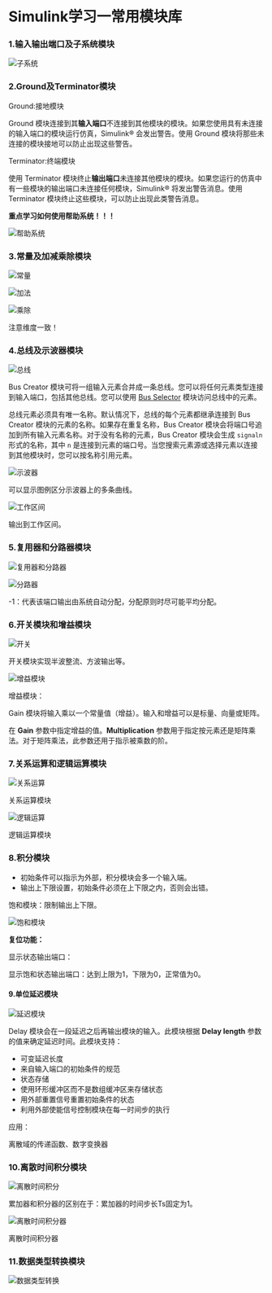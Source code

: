 # Simulink学习一常用模块库

### 1.输入输出端口及子系统模块

![子系统](https://raw.githubusercontent.com/yyhlovehh/yyhlovehh.github.io/master/202311101342499.png)

### 2.Ground及Terminator模块

Ground:接地模块

Ground 模块连接到其**输入端口**不连接到其他模块的模块。如果您使用具有未连接的输入端口的模块运行仿真，Simulink® 会发出警告。使用 Ground 模块将那些未连接的模块接地可以防止出现这些警告。

Terminator:终端模块

使用 Terminator 模块终止**输出端口**未连接其他模块的模块。如果您运行的仿真中有一些模块的输出端口未连接任何模块，Simulink® 将发出警告消息。使用 Terminator 模块终止这些模块，可以防止出现此类警告消息。

**重点学习如何使用帮助系统！！！**

![帮助系统](https://raw.githubusercontent.com/yyhlovehh/yyhlovehh.github.io/master/202311101345222.png)

### 3.常量及加减乘除模块

![常量](https://raw.githubusercontent.com/yyhlovehh/yyhlovehh.github.io/master/202311101357935.png)

![加法](https://raw.githubusercontent.com/yyhlovehh/yyhlovehh.github.io/master/202311101356166.png)

![乘除](https://raw.githubusercontent.com/yyhlovehh/yyhlovehh.github.io/master/202311101400714.png)

注意维度一致！

### 4.总线及示波器模块

![总线](https://raw.githubusercontent.com/yyhlovehh/yyhlovehh.github.io/master/202311101432112.png)

Bus Creator 模块可将一组输入元素合并成一条总线。您可以将任何元素类型连接到输入端口，包括其他总线。您可以使用 [Bus Selector](https://www.mathworks.com/help/releases/R2021b/simulink/slref/busselector.html) 模块访问总线中的元素。

总线元素必须具有唯一名称。默认情况下，总线的每个元素都继承连接到 Bus Creator 模块的元素的名称。如果存在重复名称，Bus Creator 模块会将端口号追加到所有输入元素名称。对于没有名称的元素，Bus Creator 模块会生成 `signaln` 形式的名称，其中 `n` 是连接到元素的端口号。当您搜索元素源或选择元素以连接到其他模块时，您可以按名称引用元素。

![示波器](https://raw.githubusercontent.com/yyhlovehh/yyhlovehh.github.io/master/202311101440822.png)

可以显示图例区分示波器上的多条曲线。

![工作区间](https://raw.githubusercontent.com/yyhlovehh/yyhlovehh.github.io/master/202311101449430.png)

输出到工作区间。

### 5.复用器和分路器模块

![复用器和分路器](https://raw.githubusercontent.com/yyhlovehh/yyhlovehh.github.io/master/202311101456139.png)

![分路器](https://raw.githubusercontent.com/yyhlovehh/yyhlovehh.github.io/master/202311101459155.png)

-1：代表该端口输出由系统自动分配，分配原则时尽可能平均分配。

### 6.开关模块和增益模块

![开关](https://raw.githubusercontent.com/yyhlovehh/yyhlovehh.github.io/master/202311101506228.png)

开关模块实现半波整流、方波输出等。

![增益模块](https://raw.githubusercontent.com/yyhlovehh/yyhlovehh.github.io/master/202311101509591.png)

增益模块：

Gain 模块将输入乘以一个常量值（增益）。输入和增益可以是标量、向量或矩阵。

在 **Gain** 参数中指定增益的值。**Multiplication** 参数用于指定按元素还是矩阵乘法。对于矩阵乘法，此参数还用于指示被乘数的阶。

### 7.关系运算和逻辑运算模块

![关系运算](https://raw.githubusercontent.com/yyhlovehh/yyhlovehh.github.io/master/202311101521456.png)

关系运算模块

![逻辑运算](https://raw.githubusercontent.com/yyhlovehh/yyhlovehh.github.io/master/202311101522265.png)

逻辑运算模块

### 8.积分模块

- 初始条件可以指示为外部，积分模块会多一个输入端。
- 输出上下限设置，初始条件必须在上下限之内，否则会出错。

饱和模块：限制输出上下限。

![饱和模块](https://raw.githubusercontent.com/yyhlovehh/yyhlovehh.github.io/master/202311101534256.png)

**复位功能：**

显示状态输出端口：

显示饱和状态输出端口：达到上限为1，下限为0，正常值为0。

#### 9.单位延迟模块

![延迟模块](https://raw.githubusercontent.com/yyhlovehh/yyhlovehh.github.io/master/202311101545694.png)

Delay 模块会在一段延迟之后再输出模块的输入。此模块根据 **Delay length** 参数的值来确定延迟时间。此模块支持：

- 可变延迟长度
- 来自输入端口的初始条件的规范
- 状态存储
- 使用环形缓冲区而不是数组缓冲区来存储状态
- 用外部重置信号重置初始条件的状态
- 利用外部使能信号控制模块在每一时间步的执行

应用：

离散域的传递函数、数字变换器

### 10.离散时间积分模块

![离散时间积分](https://raw.githubusercontent.com/yyhlovehh/yyhlovehh.github.io/master/202311101615219.png)

累加器和积分器的区别在于：累加器的时间步长Ts固定为1。

![离散时间积分器](https://raw.githubusercontent.com/yyhlovehh/yyhlovehh.github.io/master/202311101620579.png)

离散时间积分器

### 11.数据类型转换模块

![数据类型转换](https://raw.githubusercontent.com/yyhlovehh/yyhlovehh.github.io/master/202311101624692.png)

